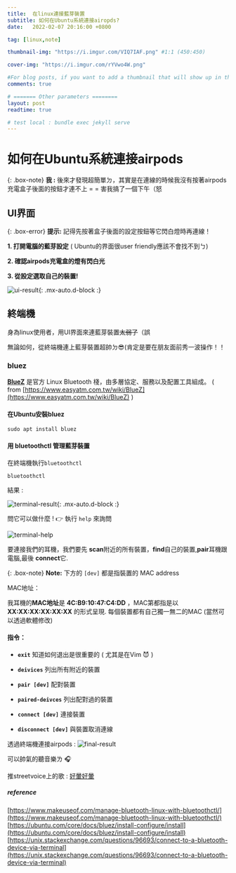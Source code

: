 ```yaml
---
title:  在linux連接藍芽裝置
subtitle: 如何在Ubuntu系統連接airopds? 
date:   2022-02-07 20:16:00 +0800

tag: [linux,note]

thumbnail-img: "https://i.imgur.com/VIQ7IAF.png" #1:1 (450:450)

cover-img: "https://i.imgur.com/rYVwo4W.png"

#For blog posts, if you want to add a thumbnail that will show up in the feed, use thumbnail-img: /path/to/image. If no thumbnail is provided, then cover-img will be used as the thumbnail. You can use thumbnail-img: "" to disable a thumbnail.
comments: true

# ======= Other parameters ========
layout: post
readtime: true

# test local : bundle exec jekyll serve
---
```

# 如何在Ubuntu系統連接airpods


{: .box-note}
**我 :** 後來才發現超簡單ㄉ，其實是在連線的時候我沒有按著airpods充電盒子後面的按鈕才連不上 = = 害我搞了一個下午（怒 

## UI界面


{: .box-error}
**提示:** 記得先按著盒子後面的設定按鈕等它閃白燈時再連線！

**1. 打開電腦的藍芽設定** ( Ubuntu的界面很user friendly應該不會找不到ㄅ)

**2. 確認airpods充電盒的燈有閃白光**

**3. 從設定選取自己的裝置!**

![ui-result](https://i.imgur.com/tBAtKyS.png){: .mx-auto.d-block :}

## 終端機

身為linux使用者，用UI界面來連藍芽裝置~~太弱了~~（誤

無論如何，從終端機連上藍芽裝置超帥ㄉ😎(肯定是要在朋友面前秀一波操作！！

### bluez

[**BlueZ**](http://www.bluez.org/) 是官方 Linux Bluetooth 棧，由多層協定、服務以及配置工具組成。 ( from [https://www.easyatm.com.tw/wiki/BlueZ](https://www.easyatm.com.tw/wiki/BlueZ) )

#### 在Ubuntu安裝bluez

```shell
sudo apt install bluez 
```
#### 用 **bluetoothctl** 管理藍芽裝置

在終端機執行`bluetoothctl`
```shell
bluetoothctl
```

結果 :

![terminal-result](https://i.imgur.com/yHJRh2M.png){: .mx-auto.d-block :}

問它可以做什麼 ! 👉 執行 `help` 來詢問

![terminal-help](https://i.imgur.com/aY4kIYW.png)


要連接我們的耳機，我們要先 **scan**附近的所有裝置，**find**自己的裝置,**pair**耳機跟電腦,最後 **connect**它.


{: .box-note}
**Note:** 下方的 `[dev]` 都是指裝置的 MAC address

MAC地址：

我耳機的**MAC地址**是 **4C:B9:10:47:C4:DD** ，MAC第都指是以 **XX:XX:XX:XX:XX:XX** 的形式呈現. 每個裝置都有自己獨一無二的MAC (當然可以透過軟體修改)

#### 指令：
* **`exit`**
 知道如何退出是很重要的 ( 尤其是在Vim 😈 )

* **`deivices`**
 列出所有附近的裝置

* **`pair [dev]`**
 配對裝置

* **`paired-deivces`**
 列出配對過的裝置

* **`connect [dev]`**
 連接裝置

* **`disconnect [dev]`**
 與裝置取消連線

透過終端機連接airpods :
![final-result](https://i.imgur.com/t9P8HAu.png)

可以帥氣的聽音樂ㄌ 🎧 

推streetvoice上的歌 : [好暈好暈](https://streetvoice.com/konwang3/songs/666091/)

##### reference
[https://www.makeuseof.com/manage-bluetooth-linux-with-bluetoothctl/](https://www.makeuseof.com/manage-bluetooth-linux-with-bluetoothctl/)
[https://ubuntu.com/core/docs/bluez/install-configure/install](https://ubuntu.com/core/docs/bluez/install-configure/install)
[https://unix.stackexchange.com/questions/96693/connect-to-a-bluetooth-device-via-terminal](https://unix.stackexchange.com/questions/96693/connect-to-a-bluetooth-device-via-terminal)





